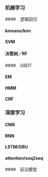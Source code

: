 ### 机器学习
####　逻辑回归
#### kmeans/knn 
#### SVM
#### 决策树／RF
####　GBDT
#### EM
#### HMM
#### CRF


### 深度学习
#### CNN
#### RNN
#### LSTM/GRU
#### attention/seq2seq
####　前沿模型
